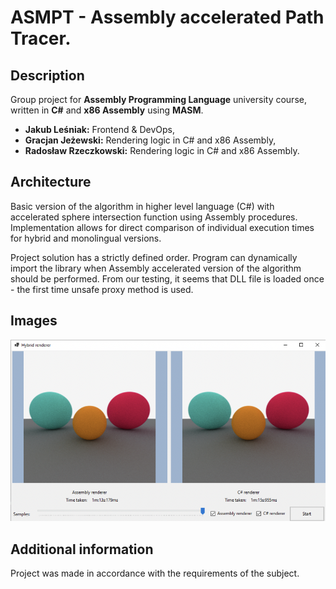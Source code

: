# ASMPT - Assembly accelerated Path Tracer.

## Description
Group project for **Assembly Programming Language** university course, written in **C#** and **x86 Assembly** using **MASM**.

- **Jakub Leśniak:** Frontend & DevOps,
- **Gracjan Jeżewski:** Rendering logic in C# and x86 Assembly,
- **Radosław Rzeczkowski:** Rendering logic in C# and x86 Assembly.

## Architecture
Basic version of the algorithm in higher level language (C#) with accelerated sphere intersection function using Assembly procedures. 
Implementation allows for direct comparison of individual execution times for hybrid and monolingual versions.

Project solution has a strictly defined order. 
Program can dynamically import the library when Assembly accelerated version of the algorithm should be performed. 
From our testing, it seems that DLL file is loaded once - the first time unsafe proxy method is used.

## Images
![Preview](Images/Preview.png)

## Additional information
Project was made in accordance with the requirements of the subject. 
